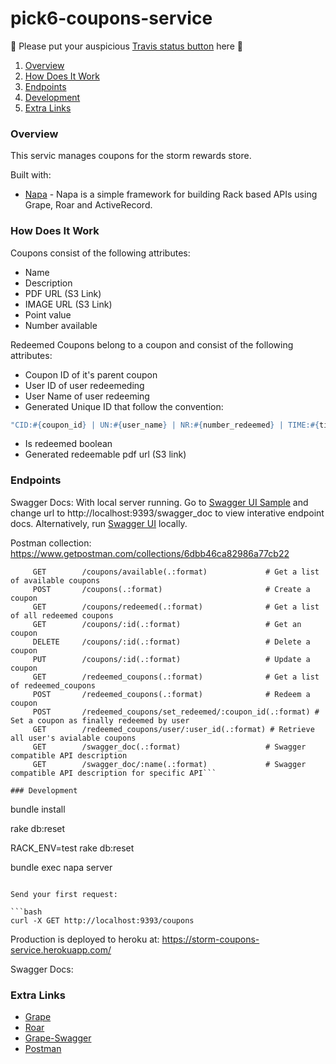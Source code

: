 # pick6-coupons-service

:bow: Please put your auspicious [Travis status button](http://docs.travis-ci.com/user/status-images/) here :bow:

1. [Overview](#overview)
2. [How Does It Work](#how-does-it-work)
3. [Endpoints](#endpoints)
4. [Development](#development)
5. [Extra Links](#extra-links)

### Overview

This servic manages coupons for the storm rewards store.

Built with:
- [Napa](https://github.com/bellycard/napa) - Napa is a simple framework for building Rack based APIs using Grape, Roar and ActiveRecord.

### How Does It Work

Coupons consist of the following attributes:
- Name
- Description
- PDF URL (S3 Link)
- IMAGE URL (S3 Link)
- Point value
- Number available

Redeemed Coupons belong to a coupon and consist of the following attributes:
- Coupon ID of it's parent coupon
- User ID of user redeemeding
- User Name of user redeeming
- Generated Unique ID that follow the convention:
```ruby
"CID:#{coupon_id} | UN:#{user_name} | NR:#{number_redeemed} | TIME:#{timestamp} | #{SecureRandom.urlsafe_base64(10)}"
```
- Is redeemed boolean
- Generated redeemable pdf url (S3 link)

### Endpoints

Swagger Docs: 
With local server running. Go to [Swagger UI Sample](http://petstore.swagger.io/) and change url to http://localhost:9393/swagger_doc to view interative endpoint docs. Alternatively, run [Swagger UI](https://github.com/swagger-api/swagger-ui) locally.

Postman collection: 
https://www.getpostman.com/collections/6dbb46ca82986a77cb22

```    GET        /coupons(.:format)                       # Get a list of all coupons
     GET        /coupons/available(.:format)             # Get a list of available coupons
     POST       /coupons(.:format)                       # Create a coupon
     GET        /coupons/redeemed(.:format)              # Get a list of all redeemed coupons
     GET        /coupons/:id(.:format)                   # Get an coupon
     DELETE     /coupons/:id(.:format)                   # Delete a coupon
     PUT        /coupons/:id(.:format)                   # Update a coupon
     GET        /redeemed_coupons(.:format)              # Get a list of redeemed_coupons
     POST       /redeemed_coupons(.:format)              # Redeem a coupon
     POST       /redeemed_coupons/set_redeemed/:coupon_id(.:format) # Set a coupon as finally redeemed by user
     GET        /redeemed_coupons/user/:user_id(.:format) # Retrieve all user's avialable coupons
     GET        /swagger_doc(.:format)                   # Swagger compatible API description
     GET        /swagger_doc/:name(.:format)             # Swagger compatible API description for specific API```

### Development

```
bundle install

rake db:reset

RACK_ENV=test rake db:reset

bundle exec napa server
```

Send your first request:

```bash
curl -X GET http://localhost:9393/coupons
```

Production is deployed to heroku at: https://storm-coupons-service.herokuapp.com/

Swagger Docs:

### Extra Links

- [Grape](https://github.com/ruby-grape/grape)
- [Roar](https://github.com/ruby-grape/grape-roar)
- [Grape-Swagger](https://github.com/ruby-grape/grape-swagger)
- [Postman](https://www.getpostman.com/)
